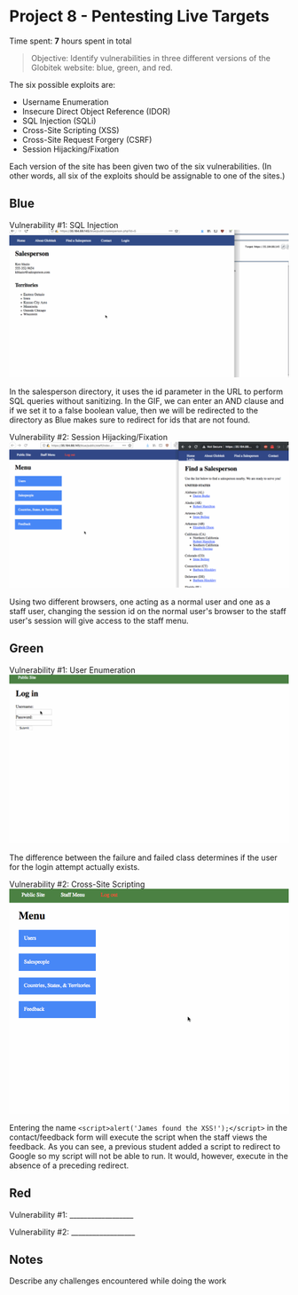 # Project 8 - Pentesting Live Targets

Time spent: **7** hours spent in total

> Objective: Identify vulnerabilities in three different versions of the Globitek website: blue, green, and red.

The six possible exploits are:
* Username Enumeration
* Insecure Direct Object Reference (IDOR)
* SQL Injection (SQLi)
* Cross-Site Scripting (XSS)
* Cross-Site Request Forgery (CSRF)
* Session Hijacking/Fixation

Each version of the site has been given two of the six vulnerabilities. (In other words, all six of the exploits should be assignable to one of the sites.)

## Blue

Vulnerability #1: SQL Injection
![SQL Injection](https://raw.githubusercontent.com/jamesw8/pentesting-live-targets/master/SQL_Injection.gif)

In the salesperson directory, it uses the id parameter in the URL to perform SQL queries without sanitizing. In the GIF, we can enter an AND clause and if we set it to a false boolean value, then we will be redirected to the directory as Blue makes sure to redirect for ids that are not found.

Vulnerability #2: Session Hijacking/Fixation
![Session Hijacking](https://raw.githubusercontent.com/jamesw8/pentesting-live-targets/master/Session_Hijacking.gif)

Using two different browsers, one acting as a normal user and one as a staff user, changing the session id on the normal user's browser to the staff user's session will give access to the staff menu.


## Green

Vulnerability #1: User Enumeration
![User Enumeration](https://raw.githubusercontent.com/jamesw8/pentesting-live-targets/master/user_enumeration.gif)

The difference between the failure and failed class determines if the user for the login attempt actually exists.

Vulnerability #2: Cross-Site Scripting
![Cross-Site Scripting](https://raw.githubusercontent.com/jamesw8/pentesting-live-targets/master/XSS.gif)


Entering the name `<script>alert('James found the XSS!');</script>` in the contact/feedback form will execute the script when the staff views the feedback. As you can see, a previous student added a script to redirect to Google so my script will not be able to run. It would, however, execute in the absence of a preceding redirect.


## Red

Vulnerability #1: __________________

Vulnerability #2: __________________


## Notes

Describe any challenges encountered while doing the work

